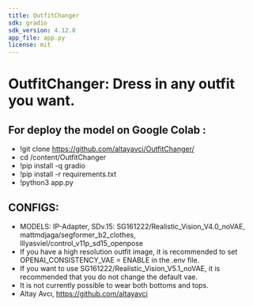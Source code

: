 ```yaml
---
title: OutfitChanger
sdk: gradio
sdk_version: 4.12.0
app_file: app.py
license: mit
---
```

# OutfitChanger: Dress in any outfit you want.
## For deploy the model on Google Colab : 
  - !git clone https://github.com/altayavci/OutfitChanger/
  - cd /content/OutfitChanger
  - !pip install -q gradio
  - !pip install -r requirements.txt
  - !python3 app.py
 
## CONFIGS:
- MODELS: IP-Adapter, SDv.15: SG161222/Realistic_Vision_V4.0_noVAE, mattmdjaga/segformer_b2_clothes, lllyasviel/control_v11p_sd15_openpose
- If you have a high resolution outfit image, it is recommended to set OPENAI_CONSISTENCY_VAE = ENABLE in the .env file.
- If you want to use SG161222/Realistic_Vision_V5.1_noVAE, it is recommended that you do not change the default vae.
- It is not currently possible to wear both bottoms and tops.
- Altay Avcı, <https://github.com/altayavci>
